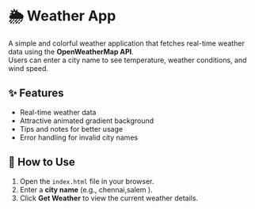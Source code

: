 # 🌦️ Weather App

A simple and colorful weather application that fetches real-time weather data using the **OpenWeatherMap API**.  
Users can enter a city name to see temperature, weather conditions, and wind speed.

## ✨ Features
- Real-time weather data
- Attractive animated gradient background
- Tips and notes for better usage
- Error handling for invalid city names

## 🚀 How to Use
1. Open the `index.html` file in your browser.
2. Enter a **city name** (e.g., chennai,salem ).
3. Click **Get Weather** to view the current weather details.
